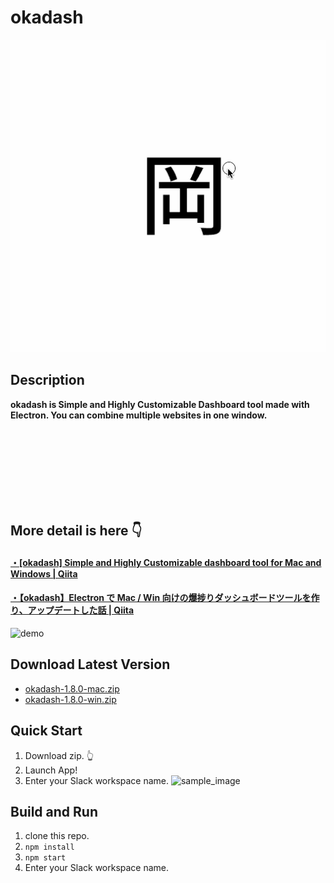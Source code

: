 # okadash

![making](https://github.com/konoyono/okadash/blob/master/images/making.gif)


## Description

**okadash is Simple and Highly Customizable Dashboard tool made with Electron.
You can combine multiple websites in one window.**

<br/><br/><br/><br/><br/><br/><br/>

## More detail is here 👇
#### [・[okadash] Simple and Highly Customizable dashboard tool for Mac and Windows | Qiita](https://qiita.com/okadato623/items/c2f1ba554af0103bef91)
#### [・【okadash】Electron で Mac / Win 向けの爆捗りダッシュボードツールを作り、アップデートした話 | Qiita](https://qiita.com/okadato623/items/cf78f7d738004519c800)

![demo](https://github.com/konoyono/okadash/blob/master/images/forREADME.gif)


## Download Latest Version

- [okadash-1.8.0-mac.zip](https://github.com/konoyono/okadash/releases/download/1.8.0/okadash-1.8.0-mac.zip)
- [okadash-1.8.0-win.zip](https://github.com/konoyono/okadash/releases/download/1.8.0/okadash-1.8.0-win.zip)

## Quick Start

1. Download zip. 👆
1. Launch App!
1. Enter your Slack workspace name.
   ![sample_image](https://github.com/konoyono/okadash/blob/master/images/initialize.gif)

## Build and Run

1. clone this repo.
1. `npm install`
1. `npm start`
1. Enter your Slack workspace name.
